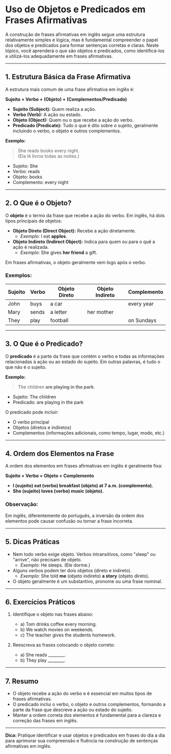 
# Uso de Objetos e Predicados em Frases Afirmativas

A construção de frases afirmativas em inglês segue uma estrutura relativamente simples e lógica, mas é fundamental compreender o papel dos objetos e predicados para formar sentenças corretas e claras. Neste tópico, você aprenderá o que são objetos e predicados, como identificá-los e utilizá-los adequadamente em frases afirmativas.

---

## 1. Estrutura Básica da Frase Afirmativa

A estrutura mais comum de uma frase afirmativa em inglês é:

**Sujeito + Verbo + (Objeto) + (Complementos/Predicado)**

- **Sujeito (Subject):** Quem realiza a ação.
- **Verbo (Verb):** A ação ou estado.
- **Objeto (Object):** Quem ou o que recebe a ação do verbo.
- **Predicado (Predicate):** Tudo o que é dito sobre o sujeito, geralmente incluindo o verbo, o objeto e outros complementos.

**Exemplo:**
> She reads books every night.  
> (Ela lê livros todas as noites.)

- Sujeito: She
- Verbo: reads
- Objeto: books
- Complemento: every night

---

## 2. O Que é o Objeto?

O **objeto** é o termo da frase que recebe a ação do verbo. Em inglês, há dois tipos principais de objetos:

- **Objeto Direto (Direct Object):** Recebe a ação diretamente.
  - *Exemplo:* I eat **apples**.
- **Objeto Indireto (Indirect Object):** Indica para quem ou para o quê a ação é realizada.
  - *Exemplo:* She gives **her friend** a gift.

Em frases afirmativas, o objeto geralmente vem logo após o verbo.

### Exemplos:

| Sujeito | Verbo | Objeto Direto | Objeto Indireto | Complemento |
|---------|-------|---------------|-----------------|-------------|
| John    | buys  | a car         |                 | every year  |
| Mary    | sends | a letter      | her mother      |             |
| They    | play  | football      |                 | on Sundays  |

---

## 3. O Que é o Predicado?

O **predicado** é a parte da frase que contém o verbo e todas as informações relacionadas à ação ou ao estado do sujeito. Em outras palavras, é tudo o que não é o sujeito.

**Exemplo:**
> The children **are playing in the park**.

- Sujeito: The children
- Predicado: are playing in the park

O predicado pode incluir:
- O verbo principal
- Objetos (diretos e indiretos)
- Complementos (informações adicionais, como tempo, lugar, modo, etc.)

---

## 4. Ordem dos Elementos na Frase

A ordem dos elementos em frases afirmativas em inglês é geralmente fixa:

**Sujeito + Verbo + Objeto + Complemento**

- **I (sujeito) eat (verbo) breakfast (objeto) at 7 a.m. (complemento).**
- **She (sujeito) loves (verbo) music (objeto).**

### Observação:
Em inglês, diferentemente do português, a inversão da ordem dos elementos pode causar confusão ou tornar a frase incorreta.

---

## 5. Dicas Práticas

- Nem todo verbo exige objeto. Verbos intransitivos, como "sleep" ou "arrive", não precisam de objeto.
  - *Exemplo:* He sleeps. (Ele dorme.)
- Alguns verbos podem ter dois objetos (direto e indireto).
  - *Exemplo:* She told **me** (objeto indireto) **a story** (objeto direto).
- O objeto geralmente é um substantivo, pronome ou uma frase nominal.

---

## 6. Exercícios Práticos

1. Identifique o objeto nas frases abaixo:
   - a) Tom drinks coffee every morning.
   - b) We watch movies on weekends.
   - c) The teacher gives the students homework.

2. Reescreva as frases colocando o objeto correto:
   - a) She reads ________.
   - b) They play ________.

---

## 7. Resumo

- O objeto recebe a ação do verbo e é essencial em muitos tipos de frases afirmativas.
- O predicado inclui o verbo, o objeto e outros complementos, formando a parte da frase que descreve a ação ou estado do sujeito.
- Manter a ordem correta dos elementos é fundamental para a clareza e correção das frases em inglês.

---

**Dica:** Pratique identificar e usar objetos e predicados em frases do dia a dia para aprimorar sua compreensão e fluência na construção de sentenças afirmativas em inglês.
```
